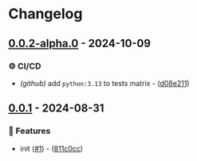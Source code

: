 # Changelog

## [0.0.2-alpha.0](https://github.com/DeadNews/galaxy-update/compare/v0.0.1...v0.0.2-alpha.0) - 2024-10-09

### ⚙️ CI/CD

- _(github)_ add `python:3.13` to tests matrix - ([d08e211](https://github.com/DeadNews/galaxy-update/commit/d08e211aae6b63617bbb0e789c31bc650c37353d))

## [0.0.1](https://github.com/DeadNews/galaxy-update/commits/v0.0.1) - 2024-08-31

### 🚀 Features

- init ([#1](https://github.com/DeadNews/galaxy-update/issues/1)) - ([811c0cc](https://github.com/DeadNews/galaxy-update/commit/811c0cc0adaeaed37ceda7f1d887bd877303c5d1))

<!-- generated by git-cliff -->
